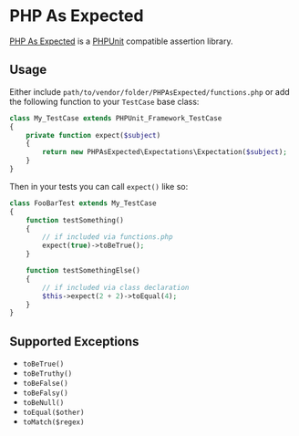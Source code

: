 # PHP As Expected

[PHP As Expected](http://bencates.github.com/php_as_expected) is a
[PHPUnit](www.phpunit.de) compatible assertion library.

## Usage

Either include `path/to/vendor/folder/PHPAsExpected/functions.php` or
add the following function to your `TestCase` base class:

```php
class My_TestCase extends PHPUnit_Framework_TestCase
{
    private function expect($subject)
    {
        return new PHPAsExpected\Expectations\Expectation($subject);
    } 
}
```

Then in your tests you can call `expect()` like so:

```php
class FooBarTest extends My_TestCase
{
    function testSomething()
    {
        // if included via functions.php
        expect(true)->toBeTrue();
    }

    function testSomethingElse()
    {
        // if included via class declaration
        $this->expect(2 + 2)->toEqual(4);
    }
}
```

## Supported Exceptions

* `toBeTrue()`
* `toBeTruthy()`
* `toBeFalse()`
* `toBeFalsy()`
* `toBeNull()`
* `toEqual($other)`
* `toMatch($regex)`
